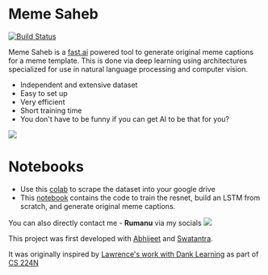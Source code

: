 # Meme Saheb

[![Build Status](https://travis-ci.org/joemccann/dillinger.svg?branch=master)](https://travis-ci.org/joemccann/dillinger)

Meme Saheb is a [fast.ai](https://fast.ai) powered tool to generate original meme captions for a meme template. This is done via deep learning using architectures specialized for use in natural language processing and computer vision.

  - Independent and extensive dataset
  - Easy to set up
  - Very efficient
  - Short training time
  - You don't have to be funny if you can get AI to be that for you?

![](https://i.ibb.co/rZcYn7H/Meme-Saheb-Py-Con-India-2020.png)

# Notebooks

  - Use this [colab](https://colab.research.google.com/drive/1iU9lASXtKoOE67EFWVImbSlDCdWeRuj0?usp=sharing) to scrape the dataset into your google drive
  - This [notebook](https://colab.research.google.com/drive/1Krk59orUKSzl-8fhJK4Cwcft78OWkOO0?usp=sharing) contains the code to train the resnet, build an LSTM from scratch, and generate original meme captions.

You can also directly contact me - **Rumanu** via my socials
![](https://i.ibb.co/WprGDFr/Meme-Saheb-Py-Con-India-2020-contact.png)

This project was first developed with [Abhijeet](www.github.com/abhijeetand21) and [Swatantra](www.github.com/swatantra13).

It was originally inspired by [Lawrence's work with Dank Learning](https://arxiv.org/abs/1806.04510?source=techstories.org) as part of [CS 224N](http://web.stanford.edu/class/cs224n/)
